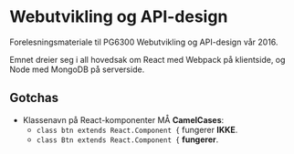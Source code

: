 # Webutvikling og API-design

Forelesningsmateriale til PG6300 Webutvikling og API-design vår 2016.

Emnet dreier seg i all hovedsak om React med Webpack på klientside, og Node med MongoDB på serverside.

## Gotchas

- Klassenavn på React-komponenter MÅ __CamelCases__:
    - `class btn extends React.Component {` fungerer __IKKE__.
    - `class Btn extends React.Component {` __fungerer__.

